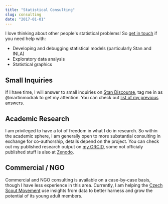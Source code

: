 ```yaml
---
title: "Statistical Consulting"
slug: consulting
date: "2017-01-01"
---
```


I love thinking about other people's statistical problems! So [get in touch](mailto:modrak.mar@gmail.com) if you need help with:

 * Developing and debugging statistical models (particularly Stan and INLA)
 * Exploratory data analysis
 * Statistical graphics

## Small Inquiries

If I have time, I will answer to small inquiries on [Stan Discourse](https://discourse.mc-stan.org), tag me in as @martinmodrak to get my attention. You can check out [list of my previous answers](https://discourse.mc-stan.org/u/martinmodrak/activity).

## Academic Research

I am privileged to have a lot of freedom in what I do in research. So within the academic sphere, I am generally open to more substantial consulting in exchange for co-authorship, details depend on the project. You can check out my published research output on [my ORCID](http://orcid.org/0000-0002-8886-7797), some not officialy published stuff is also at [Zenodo](https://zenodo.org/search?q=%2BMartin%20%2BModr%C3%A1k).

## Commercial / NGO

Commercial and NGO consulting is available on a case-by-case basis, though I have less experience in this area. Currently, I am helping the [Czech Scout Movement](https://www.skaut.cz/) use insights from data to better harness and grow the potential of its young adult members.

